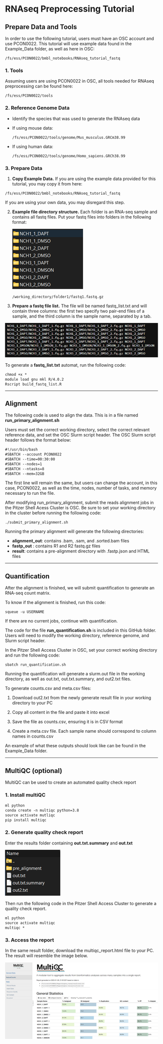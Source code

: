# RNAseq Preprocessing Tutorial

## Prepare Data and Tools

In order to use the following tutorial, users must have an OSC account and use PCON0022.
This tutorial will use example data found in the Example_Data folder, as well as here in OSC:
```
/fs/ess/PCON0022/bmbl_notebooks/RNAseq_tutorial_fastq
```


### 1. Tools

Assuming users are using PCON0022 in OSC, all tools needed for RNAseq preprocessing can be found here:

```
/fs/ess/PCON0022/tools
```

### 2. Reference Genome Data

- Identify the species that was used to generate the RNAseq data

- If using mouse data:
  
  ```
  /fs/ess/PCON0022/tools/genome/Mus_musculus.GRCm38.99
  ```

- If using human data:
  
  ```
  /fs/ess/PCON0022/tools/genome/Homo_sapiens.GRCh38.99
  ```

### 3. Prepare Data

1. **Copy Example Data.** If you are using the example data provided for this tutorial, you may copy it from here:
```
/fs/ess/PCON0022/bmbl_notebooks/RNAseq_tutorial_fastq
```
If you are using your own data, you may disregard this step.

2. **Example file directory structure.** Each folder is an RNA-seq sample and contains all fastq files. Put your fastq files into folders in the following format:
   
   ![](./img/fastqs.png)
   
   ```
   /working_directory/folder1/fastq1.fastq.gz 
   ```

3. **Prepare a fastq file list.** The file will be named fastq_list.txt and will contain three columns: the first two specify two pair-end files of a sample, and the third column is the sample name, separated by a tab.
   
  ![](./img/list.png)
   
  To generate a **fastq_list.txt** automat, run the following code:
   
   ```
   chmod +x *
   module load gnu mkl R/4.0.2
   Rscript build_fastq_list.R
   ```

---

## Alignment

The following code is used to align the data. This is in a file named **run_primary_alignment.sh**

Users must set the correct working directory, select the correct relevant reference data, and set the OSC Slurm script header. The OSC Slurm script header follows the format below:
```
#!/usr/bin/bash
#SBATCH --account PCON0022
#SBATCH --time=00:30:00
#SBATCH --nodes=1 
#SBATCH --ntasks=8
#SBATCH --mem=32GB
```
The first line will remain the same, but users can change the account, in this case, PCON0022, as well as the time, nodes, number of tasks, and memory necessary to run the file.

After modifying run_primary_alignment, submit the reads alignment jobs in the Pitzer Shell Acess Cluster is OSC. Be sure to set your working directory in the cluster before running the following code:

```
./submit_primary_alignment.sh
```
Running the primary alignment will generate the following directories:
- **alignment_out**: contains .bam, .sam, and .sorted.bam files
- **fastp_out** : contains R1 and R2 fastq.gz files
- **result**: contains a pre-alignment directory with .fastp.json and HTML files
___

## Quantification

After the alignment is finished, we will submit quantification to generate an RNA-seq count matrix.

To know if the alignment is finished, run this code:

```
squeue -u USERNAME
```

If there are no current jobs, continue with quantification.

The code for the file **run_quantification.sh** is included in this GitHub folder. Users will need to modify the working directory, reference genome, and Slurm script header.


In the Pitzer Shell Access Cluster in OSC, set your correct working directory and run the following code:

```
sbatch run_quantification.sh
```
Running the quantification will generate a slurm.out file in the working directory, as well as out.txt, out.txt.summary, and out2.txt files.

To generate counts.csv and meta.csv files:

1. Download out2.txt from the newly generate result file in your working directory to your PC

2. Copy all content in the file and paste it into excel

3. Save the file as counts.csv, ensuring it is in CSV format

4. Create a meta.csv file. Each sample name should correspond to column names in counts.csv

An example of what these outputs should look like can be found in the Example_Data folder.
___

## MultiQC (optional)

MultiQC can be used to create an automated quality check report

### 1. Install multiQC

```
ml python
conda create -n multiqc python=3.8
source activate mutliqc
pip install multiqc
```

### 2. Generate quality check report

Enter the results folder containing **out.txt.summary** and **out.txt**

![](./img/outs.png#center)

Then run the following code in the Pitzer Shell Access Cluster to generate a quality check report.

```
ml python
source activate multiqc
multiqc *
```

### 3. Access the report
In the same result folder, download the multiqc_report.html file to your PC. The result will resemble the image below.

![](./img/multiqc.png#center)
